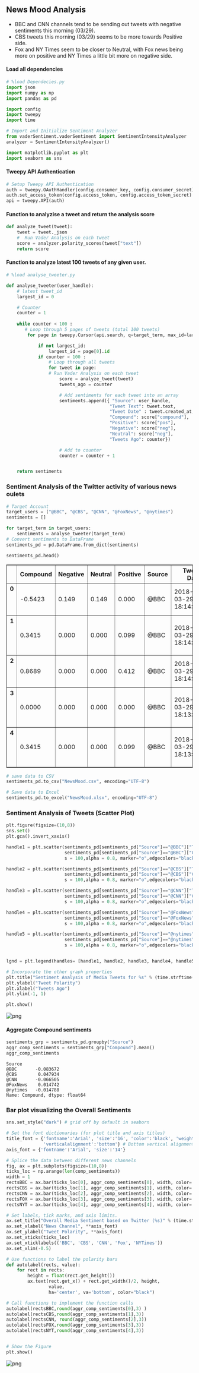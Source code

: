 
## News Mood Analysis
* BBC and CNN channels tend to be sending out tweets with negative sentiments this morning (03/29).
* CBS tweets this morning (03/29) seems to be more towards Positive side.
* Fox and NY Times seem to be closer to Neutral, with Fox news being more on positive and NY Times a little bit more on negative side.

#### Load all dependencies


```python
# %load Dependecies.py
import json
import numpy as np
import pandas as pd

import config
import tweepy
import time

# Import and Initialize Sentiment Analyzer
from vaderSentiment.vaderSentiment import SentimentIntensityAnalyzer
analyzer = SentimentIntensityAnalyzer()

import matplotlib.pyplot as plt
import seaborn as sns

```

#### Tweepy API Authentication


```python
# Setup Tweepy API Authentication
auth = tweepy.OAuthHandler(config.consumer_key, config.consumer_secret)
auth.set_access_token(config.access_token, config.access_token_secret)
api = tweepy.API(auth)
```

#### Function to analyzise a tweet and return the analysis score


```python
def analyze_tweet(tweet):
    tweet = tweet._json
    #  Run Vader Analysis on each tweet
    score = analyzer.polarity_scores(tweet["text"])
    return score
```

#### Function to analyze latest 100 tweets of any given user.


```python
# %load analyse_tweeter.py

def analyse_tweeter(user_handle):
    # latest tweet_id
    largest_id = 0

    # Counter
    counter = 1
    
    while counter < 100 :
       # Loop through 5 pages of tweets (total 100 tweets)
        for page in tweepy.Cursor(api.search, q=target_term, max_id=largest_id, count = 25).pages(4):

            if not largest_id:
                largest_id = page[0].id
            if counter < 100 :
                # Loop through all tweets
                for tweet in page:
                # Run Vader Analysis on each tweet
                    score = analyze_tweet(tweet)
                    tweets_ago = counter

                    # Add sentiments for each tweet into an array
                    sentiments.append({ "Source": user_handle,
                                       "Tweet Text": tweet.text,
                                       "Tweet Date" : tweet.created_at,
                                       "Compound": score["compound"],
                                       "Positive": score["pos"],
                                       "Negative": score["neg"],
                                       "Neutral": score["neg"],
                                       "Tweets Ago": counter})

                    # Add to counter 
                    counter = counter + 1


    return sentiments

```

### Sentiment Analysis of the Twitter activity of various news oulets


```python
# Target Account
target_users = ("@BBC", "@CBS", "@CNN", "@FoxNews", "@nytimes")
sentiments = []

for target_term in target_users:
    sentiments = analyse_tweeter(target_term)
# Convert sentiments to DataFrame
sentiments_pd = pd.DataFrame.from_dict(sentiments)

```


```python
sentiments_pd.head()
```




<div>
<style>
    .dataframe thead tr:only-child th {
        text-align: right;
    }

    .dataframe thead th {
        text-align: left;
    }

    .dataframe tbody tr th {
        vertical-align: top;
    }
</style>
<table border="1" class="dataframe">
  <thead>
    <tr style="text-align: right;">
      <th></th>
      <th>Compound</th>
      <th>Negative</th>
      <th>Neutral</th>
      <th>Positive</th>
      <th>Source</th>
      <th>Tweet Date</th>
      <th>Tweet Text</th>
      <th>Tweets Ago</th>
    </tr>
  </thead>
  <tbody>
    <tr>
      <th>0</th>
      <td>-0.5423</td>
      <td>0.149</td>
      <td>0.149</td>
      <td>0.000</td>
      <td>@BBC</td>
      <td>2018-03-29 18:14:24</td>
      <td>@BBC If they don't inform you, it's a crime be...</td>
      <td>1</td>
    </tr>
    <tr>
      <th>1</th>
      <td>0.3415</td>
      <td>0.000</td>
      <td>0.000</td>
      <td>0.099</td>
      <td>@BBC</td>
      <td>2018-03-29 18:14:20</td>
      <td>RT @Femi_Sorry: Oh and as a side note @BBC, ev...</td>
      <td>2</td>
    </tr>
    <tr>
      <th>2</th>
      <td>0.8689</td>
      <td>0.000</td>
      <td>0.000</td>
      <td>0.412</td>
      <td>@BBC</td>
      <td>2018-03-29 18:14:07</td>
      <td>Thanks to the @BBC and Ewan and Colin McGregor...</td>
      <td>3</td>
    </tr>
    <tr>
      <th>3</th>
      <td>0.0000</td>
      <td>0.000</td>
      <td>0.000</td>
      <td>0.000</td>
      <td>@BBC</td>
      <td>2018-03-29 18:13:52</td>
      <td>Someone should get a job @BBC @TheEconomist or...</td>
      <td>4</td>
    </tr>
    <tr>
      <th>4</th>
      <td>0.3415</td>
      <td>0.000</td>
      <td>0.000</td>
      <td>0.099</td>
      <td>@BBC</td>
      <td>2018-03-29 18:13:35</td>
      <td>RT @Femi_Sorry: Oh and as a side note @BBC, ev...</td>
      <td>5</td>
    </tr>
  </tbody>
</table>
</div>




```python
# save data to CSV
sentiments_pd.to_csv("NewsMood.csv", encoding="UTF-8")
```


```python
# Save data to Excel
sentiments_pd.to_excel("NewsMood.xlsx", encoding="UTF-8")
```

### Sentiment Analysis of Tweets (Scatter Plot)


```python
plt.figure(figsize=(10,8))
sns.set()
plt.gca().invert_xaxis()

handle1 = plt.scatter(sentiments_pd[sentiments_pd["Source"]=="@BBC"]["Tweets Ago"], 
                      sentiments_pd[sentiments_pd["Source"]=="@BBC"]["Compound"], 
                      s = 100,alpha = 0.8, marker="o",edgecolors="black",label = "BBC")

handle2 = plt.scatter(sentiments_pd[sentiments_pd["Source"]=="@CBS"]["Tweets Ago"], 
                      sentiments_pd[sentiments_pd["Source"]=="@CBS"]["Compound"], 
                      s = 100,alpha = 0.8, marker="o",edgecolors="black",label = "CBS")

handle3 = plt.scatter(sentiments_pd[sentiments_pd["Source"]=="@CNN"]["Tweets Ago"], 
                      sentiments_pd[sentiments_pd["Source"]=="@CNN"]["Compound"], 
                      s = 100,alpha = 0.8, marker="o",edgecolors="black",label = "CNN")

handle4 = plt.scatter(sentiments_pd[sentiments_pd["Source"]=="@FoxNews"]["Tweets Ago"], 
                      sentiments_pd[sentiments_pd["Source"]=="@FoxNews"]["Compound"], 
                      s = 100,alpha = 0.8, marker="o",edgecolors="black",label = "FOX")

handle5 = plt.scatter(sentiments_pd[sentiments_pd["Source"]=="@nytimes"]["Tweets Ago"], 
                      sentiments_pd[sentiments_pd["Source"]=="@nytimes"]["Compound"], 
                      s = 100,alpha = 0.8, marker="o",edgecolors="black",label = "NYTimes")


lgnd = plt.legend(handles= [handle1, handle2, handle3, handle4, handle5], loc=(1.1, 0.55), title= 'Media Sources')

# Incorporate the other graph properties
plt.title("Sentiment Analysis of Media Tweets for %s" % (time.strftime("%x")))
plt.ylabel("Tweet Polarity")
plt.xlabel("Tweets Ago")
plt.ylim(-1, 1)

plt.show()
```


![png](output_15_0.png)


#### Aggregate Compound sentiments


```python
sentiments_grp = sentiments_pd.groupby("Source")
aggr_comp_sentiments = sentiments_grp["Compound"].mean()
aggr_comp_sentiments
```




    Source
    @BBC       -0.083672
    @CBS        0.047934
    @CNN       -0.066505
    @FoxNews    0.014742
    @nytimes   -0.014788
    Name: Compound, dtype: float64



### Bar plot visualizing the Overall Sentiments 


```python
sns.set_style("dark") # grid off by default in seaborn

# Set the font dictionaries (for plot title and axis titles)
title_font = {'fontname':'Arial', 'size':'16', 'color':'black', 'weight':'normal',
              'verticalalignment':'bottom'} # Bottom vertical alignment for more space
axis_font = {'fontname':'Arial', 'size':'14'}

# Splice the data between different news channels
fig, ax = plt.subplots(figsize=(10,8))
ticks_loc = np.arange(len(comp_sentiments))
width = 1
rectsBBC = ax.bar(ticks_loc[0], aggr_comp_sentiments[0], width, color='skyblue', edgecolor = 'black')
rectsCBS = ax.bar(ticks_loc[1], aggr_comp_sentiments[1], width, color='green', edgecolor = 'black')
rectsCNN = ax.bar(ticks_loc[2], aggr_comp_sentiments[2], width, color='red', edgecolor = 'black')
rectsFOX = ax.bar(ticks_loc[3], aggr_comp_sentiments[3], width, color='blue', edgecolor = 'black')
rectsNYT = ax.bar(ticks_loc[4], aggr_comp_sentiments[4], width, color='yellow', edgecolor = 'black')

# Set labels, tick marks, and axis limits.
ax.set_title("Overall Media Sentiment based on Twitter (%s)" % (time.strftime("%x")), **title_font)
ax.set_xlabel("News Channel", **axis_font)
ax.set_ylabel("Tweet Polarity", **axis_font)
ax.set_xticks(ticks_loc)
ax.set_xticklabels(('BBC', 'CBS', 'CNN', 'Fox', 'NYTimes'))
ax.set_xlim(-0.5)

# Use functions to label the polarity bars
def autolabel(rects, value):
    for rect in rects:
        height = float(rect.get_height())
        ax.text(rect.get_x() + rect.get_width()/2, height,
                value,
                ha='center', va='bottom', color="black")

# Call functions to implement the function calls
autolabel(rectsBBC,round(aggr_comp_sentiments[0],3) )
autolabel(rectsCBS,round(aggr_comp_sentiments[1],3))
autolabel(rectsCNN, round(aggr_comp_sentiments[2],3))
autolabel(rectsFOX,round(aggr_comp_sentiments[3],3))
autolabel(rectsNYT,round(aggr_comp_sentiments[4],3))


# Show the Figure
plt.show()
```


![png](output_19_0.png)

